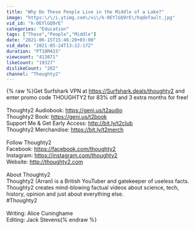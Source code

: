 ```yaml
---
title: "Why Do These People Live in the Middle of a Lake?"
image: "https:\/\/i.ytimg.com\/vi\/k-0EYlGQ9rE\/hqdefault.jpg"
vid_id: "k-0EYlGQ9rE"
categories: "Education"
tags: ["These","People","Middle"]
date: "2021-06-15T15:46:20+03:00"
vid_date: "2021-05-24T13:22:17Z"
duration: "PT18M41S"
viewcount: "413871"
likeCount: "19327"
dislikeCount: "282"
channel: "Thoughty2"
---
```

{% raw %}Get Surfshark VPN at <a rel="nofollow" target="blank" href="https://Surfshark.deals/thoughty2">https://Surfshark.deals/thoughty2</a> and enter promo code THOUGHTY2 for 83% off and 3 extra months for free! <br /><br />Thoughty2 Audiobook: <a rel="nofollow" target="blank" href="https://geni.us/t2audio">https://geni.us/t2audio</a><br />Thoughty2 Book: <a rel="nofollow" target="blank" href="https://geni.us/t2book">https://geni.us/t2book</a><br />Support Me &amp; Get Early Access: <a rel="nofollow" target="blank" href="http://bit.ly/t2club">http://bit.ly/t2club</a><br />Thoughty2 Merchandise: <a rel="nofollow" target="blank" href="https://bit.ly/t2merch">https://bit.ly/t2merch</a><br /><br />Follow Thoughty2<br />Facebook: <a rel="nofollow" target="blank" href="https://facebook.com/thoughty2">https://facebook.com/thoughty2</a><br />Instagram: <a rel="nofollow" target="blank" href="https://instagram.com/thoughty2">https://instagram.com/thoughty2</a><br />Website: <a rel="nofollow" target="blank" href="http://thoughty2.com">http://thoughty2.com</a><br /><br />About Thoughty2<br />Thoughty2 (Arran) is a British YouTuber and gatekeeper of useless facts. Thoughty2 creates mind-blowing factual videos about science, tech, history, opinion and just about everything else.<br />#Thoughty2<br /><br />Writing: Alice Cuninghame<br />Editing: Jack Stevens{% endraw %}
